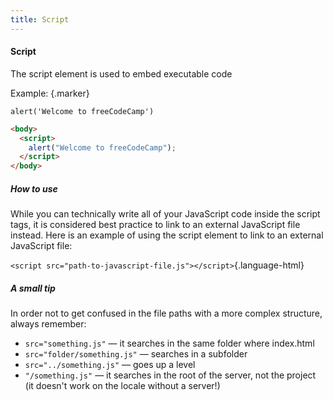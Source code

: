 ```yaml
---
title: Script
---
```


#### Script

The script element is used to embed executable code

Example: {.marker}  

`alert('Welcome to freeCodeCamp')`

```html
<body>
  <script>
    alert("Welcome to freeCodeCamp");
  </script>
</body>
```

##### How to use

While you can technically write all of your JavaScript code inside the script tags, it is considered best practice to link to an external JavaScript file instead. Here is an example of using the script element to link to an external JavaScript file:

`<script src="path-to-javascript-file.js"></script>`{.language-html}

##### A small tip

In order not to get confused in the file paths with a more complex structure, always remember:

- `src="something.js"` — it searches in the same folder where index.html
- `src="folder/something.js"` — searches in a subfolder
- `src="../something.js"` — goes up a level
- `"/something.js"` — it searches in the root of the server, not the project (it doesn't work on the locale without a server!)
